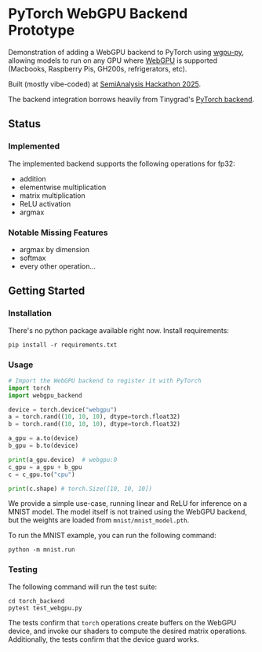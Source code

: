 # PyTorch WebGPU Backend Prototype

Demonstration of adding a WebGPU backend to PyTorch using [wgpu-py](https://github.com/pygfx/wgpu-py), allowing models to run on any GPU where [WebGPU](https://developer.chrome.com/blog/webgpu-io2023) is supported (Macbooks, Raspberry Pis, GH200s, refrigerators, etc). 

Built (mostly vibe-coded) at [SemiAnalysis Hackathon 2025](https://semianalysis.com/hackathon-2025/).

The backend integration borrows heavily from Tinygrad's [PyTorch backend](https://github.com/tinygrad/tinygrad/blob/master/extra/torch_backend/backend.py).

## Status

### Implemented

The implemented backend supports the following operations for fp32:

* addition
* elementwise multiplication
* matrix multiplication
* ReLU activation
* argmax

### Notable Missing Features

* argmax by dimension
* softmax
* every other operation...

## Getting Started

### Installation

There's no python package available right now. Install requirements:

```shell
pip install -r requirements.txt
```

### Usage

```py
# Import the WebGPU backend to register it with PyTorch
import torch
import webgpu_backend

device = torch.device("webgpu")
a = torch.rand((10, 10, 10), dtype=torch.float32)
b = torch.rand((10, 10, 10), dtype=torch.float32)

a_gpu = a.to(device)
b_gpu = b.to(device)

print(a_gpu.device)  # webgpu:0
c_gpu = a_gpu + b_gpu
c = c_gpu.to("cpu")

print(c.shape) # torch.Size([10, 10, 10])
```

We provide a simple use-case, running linear and ReLU for inference on a
MNIST model. The model itself is not trained using the WebGPU backend, but
the weights are loaded from `mnist/mnist_model.pth`.

To run the MNIST example, you can run the following command:

```shell
python -m mnist.run
```

### Testing

The following command will run the test suite:

```shell
cd torch_backend
pytest test_webgpu.py
```

The tests confirm that `torch` operations create buffers on the WebGPU device,
and invoke our shaders to compute the desired matrix operations. Additionally,
the tests confirm that the device guard works.
